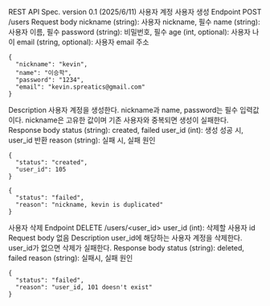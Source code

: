 REST API Spec.
version 0.1 (2025/6/11)
사용자 계정
사용자 생성
Endpoint
POST /users
Request body
nickname (string): 사용자 nickname, 필수
name (string): 사용자 이름, 필수
password (string): 비밀번호, 필수
age (int, optional): 사용자 나이
email (string, optional): 사용자 email 주소
~~~
{
  "nickname": "kevin",
  "name": "이승학",
  "password": "1234",
  "email": "kevin.spreatics@gmail.com"
}
~~~

Description
사용자 계정을 생성한다. nickname과 name, password는 필수 입력값이다.
nickname은 고유한 값이며 기존 사용자와 중복되면 생성이 실패한다.
Response body
status (string): created, failed
user_id (int): 생성 성공 시, user_id 반환
reason (string): 실패 시, 실패 원인
~~~
{
  "status": "created",
  "user_id": 105
}

{
  "status": "failed",
  "reason": "nickname, kevin is duplicated"
}
~~~
사용자 삭제
Endpoint
DELETE /users/<user_id>
user_id (int): 삭제할 사용자 id
Request body
없음
Description
user_id에 해당하는 사용자 계정을 삭제한다.
user_id가 없으면 삭제가 실패한다.
Response body
status (string): deleted, failed
reason (string): 실패시, 실패 원인
~~~
{
  "status": "failed",
  "reason": "user_id, 101 doesn't exist"
}
~~~
